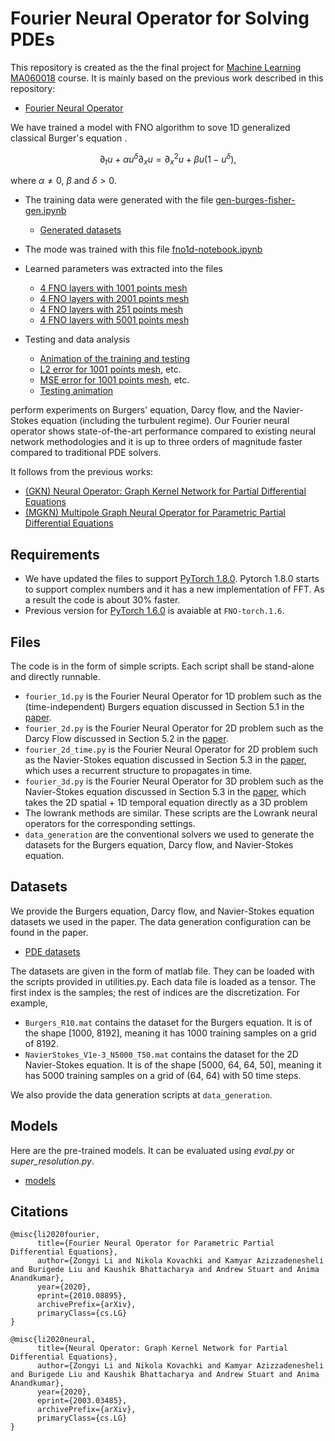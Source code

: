 # Fourier Neural Operator for Solving PDEs

This repository is created as the the final project for [Machine Learning MA060018](http://files.skoltech.ru/data/edu/syllabuses/2023/MA060018.pdf?v=f4hls9) course. It is mainly based on the previous work described in this repository:

- [Fourier Neural Operator](https://github.com/khassibi/fourier-neural-operator/blob/main/README.md)

We have trained a model with FNO algorithm to sove 1D generalized classical Burger's equation . 

$$
    \partial_t u + \alpha u^\delta \partial_x u = \partial_x^2 u + \beta u \left( 1 - u^\delta \right),
$$

where $\alpha \neq 0$, $\beta$ and $\delta > 0$.

- The training data were generated with the file [gen-burges-fisher-gen.ipynb](gen-burgers-fisher-gen.ipynb)
    - [Generated datasets](https://kaggle.com/datasets/14b1e5b86bc461380277887164c2b9e88716c56510b9ded8d064731f68c4fba5)
- The mode was trained with this file [fno1d-notebook.ipynb](fno1d-notebook.ipynb)
- Learned parameters was extracted into the files
    - [4 FNO layers with 1001 points mesh](results%20fno%201d/fno-4layers-1001.pth)
    - [4 FNO layers with 2001 points mesh](results%20fno%201d/fno-4layers-2001.pth)
    - [4 FNO layers with 251 points mesh](results%20fno%201d/fno-4layers-251.pth)
    - [4 FNO layers with 5001 points mesh](results%20fno%201d/fno-4layers-5001.pth)

- Testing and data analysis
    - [Animation of the training and testing](results%20fno%201d/animation.npy)
    - [L2 error for 1001 points mesh](results%20fno%201d/l2-1001.png), etc.
    - [MSE error for 1001 points mesh](results%20fno%201d/mse-1001.png), etc.
    - [Testing animation](results%20fno%201d/nn.gif)



perform experiments on Burgers' equation, Darcy flow, and the Navier-Stokes equation (including the turbulent regime). 
Our Fourier neural operator shows state-of-the-art performance compared to existing neural network methodologies and it is up to three orders of magnitude faster compared to traditional PDE solvers.

It follows from the previous works:
- [(GKN) Neural Operator: Graph Kernel Network for Partial Differential Equations](https://arxiv.org/abs/2003.03485)
- [(MGKN) Multipole Graph Neural Operator for Parametric Partial Differential Equations](https://arxiv.org/abs/2006.09535)


## Requirements
- We have updated the files to support [PyTorch 1.8.0](https://pytorch.org/). 
Pytorch 1.8.0 starts to support complex numbers and it has a new implementation of FFT. 
As a result the code is about 30% faster.
- Previous version for [PyTorch 1.6.0](https://pytorch.org/) is avaiable at `FNO-torch.1.6`.

## Files
The code is in the form of simple scripts. Each script shall be stand-alone and directly runnable.

- `fourier_1d.py` is the Fourier Neural Operator for 1D problem such as the (time-independent) Burgers equation discussed in Section 5.1 in the [paper](https://arxiv.org/pdf/2010.08895.pdf).
- `fourier_2d.py` is the Fourier Neural Operator for 2D problem such as the Darcy Flow discussed in Section 5.2 in the [paper](https://arxiv.org/pdf/2010.08895.pdf).
- `fourier_2d_time.py` is the Fourier Neural Operator for 2D problem such as the Navier-Stokes equation discussed in Section 5.3 in the [paper](https://arxiv.org/pdf/2010.08895.pdf), 
which uses a recurrent structure to propagates in time.
- `fourier_3d.py` is the Fourier Neural Operator for 3D problem such as the Navier-Stokes equation discussed in Section 5.3 in the [paper](https://arxiv.org/pdf/2010.08895.pdf),
which takes the 2D spatial + 1D temporal equation directly as a 3D problem
- The lowrank methods are similar. These scripts are the Lowrank neural operators for the corresponding settings.
- `data_generation` are the conventional solvers we used to generate the datasets for the Burgers equation, Darcy flow, and Navier-Stokes equation.

## Datasets
We provide the Burgers equation, Darcy flow, and Navier-Stokes equation datasets we used in the paper. 
The data generation configuration can be found in the paper.
- [PDE datasets](https://drive.google.com/drive/folders/1UnbQh2WWc6knEHbLn-ZaXrKUZhp7pjt-?usp=sharing)

The datasets are given in the form of matlab file. They can be loaded with the scripts provided in utilities.py. 
Each data file is loaded as a tensor. The first index is the samples; the rest of indices are the discretization.
For example, 
- `Burgers_R10.mat` contains the dataset for the Burgers equation. It is of the shape [1000, 8192], 
meaning it has 1000 training samples on a grid of 8192.
- `NavierStokes_V1e-3_N5000_T50.mat` contains the dataset for the 2D Navier-Stokes equation. It is of the shape [5000, 64, 64, 50], 
meaning it has 5000 training samples on a grid of (64, 64) with 50 time steps.

We also provide the data generation scripts at `data_generation`.

## Models
Here are the pre-trained models. It can be evaluated using _eval.py_ or _super_resolution.py_.
- [models](https://drive.google.com/drive/folders/1swLA6yKR1f3PKdYSKhLqK4zfNjS9pt_U?usp=sharing)

## Citations

```
@misc{li2020fourier,
      title={Fourier Neural Operator for Parametric Partial Differential Equations}, 
      author={Zongyi Li and Nikola Kovachki and Kamyar Azizzadenesheli and Burigede Liu and Kaushik Bhattacharya and Andrew Stuart and Anima Anandkumar},
      year={2020},
      eprint={2010.08895},
      archivePrefix={arXiv},
      primaryClass={cs.LG}
}

@misc{li2020neural,
      title={Neural Operator: Graph Kernel Network for Partial Differential Equations}, 
      author={Zongyi Li and Nikola Kovachki and Kamyar Azizzadenesheli and Burigede Liu and Kaushik Bhattacharya and Andrew Stuart and Anima Anandkumar},
      year={2020},
      eprint={2003.03485},
      archivePrefix={arXiv},
      primaryClass={cs.LG}
}
```
